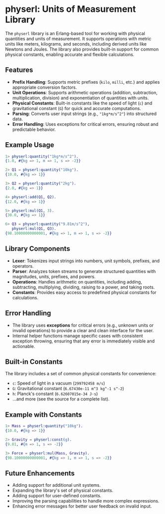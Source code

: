 
# physerl: Units of Measurement Library

The `physerl` library is an Erlang-based tool for working with physical quantities and units of measurement. It supports operations with metric units like meters, kilograms, and seconds, including derived units like Newtons and Joules. The library also provides built-in support for common physical constants, enabling accurate and flexible calculations.

## Features
- **Prefix Handling**: Supports metric prefixes (`kilo`, `milli`, etc.) and applies appropriate conversion factors.
- **Unit Operations**: Supports arithmetic operations (addition, subtraction, multiplication, division) and exponentiation of quantities with units.
- **Physical Constants**: Built-in constants like the speed of light (`c`) and gravitational constant (`G`) for quick and accurate computations.
- **Parsing**: Converts user input strings (e.g., `"1kg*m/s^2"`) into structured data.
- **Error Handling**: Uses exceptions for critical errors, ensuring robust and predictable behavior.

## Example Usage

```erlang
1> physerl:quantity("1kg*m/s^2").
{1.0, #{kg => 1, m => 1, s => -2}}

2> Q1 = physerl:quantity("10kg").
{10.0, #{kg => 1}}

3> Q2 = physerl:quantity("2kg").
{2.0, #{kg => 1}}

4> physerl:add(Q1, Q2).
{12.0, #{kg => 1}}

5> physerl:mul(Q1, 3).
{30.0, #{kg => 1}}

6> Q3 = physerl:quantity("9.81m/s^2"),
   physerl:mul(Q1, Q3).
{98.10000000000001, #{kg => 1, m => 1, s => -2}}
```

## Library Components
- **Lexer**: Tokenizes input strings into numbers, unit symbols, prefixes, and operators.
- **Parser**: Analyzes token streams to generate structured quantities with magnitudes, units, prefixes, and powers.
- **Operations**: Handles arithmetic on quantities, including adding, subtracting, multiplying, dividing, raising to a power, and taking roots.
- **Constants**: Provides easy access to predefined physical constants for calculations.

## Error Handling
- The library uses **exceptions** for critical errors (e.g., unknown units or invalid operations) to provide a clear and clean interface for the user.
- Internal helper functions manage specific cases with consistent exception throwing, ensuring that any error is immediately visible and actionable.

## Built-in Constants
The library includes a set of common physical constants for convenience:
- `c`: Speed of light in a vacuum (`299792458 m/s`)
- `G`: Gravitational constant (`6.67430e-11 m^3 kg^-1 s^-2`)
- `h`: Planck's constant (`6.62607015e-34 J·s`)
- ...and more (see the source for a complete list).

## Example with Constants

```erlang
1> Mass = physerl:quantity("10kg").
{10.0, #{kg => 1}}

2> Gravity = physerl:const(g).
{9.81, #{m => 1, s => -2}}

3> Force = physerl:mul(Mass, Gravity).
{98.10000000000001, #{kg => 1, m => 1, s => -2}}
```

## Future Enhancements
- Adding support for additional unit systems.
- Expanding the library's set of physical constants.
- Adding support for user-defined constants.
- Improving the parsing capabilities to handle more complex expressions.
- Enhancing error messages for better user feedback on invalid input.
